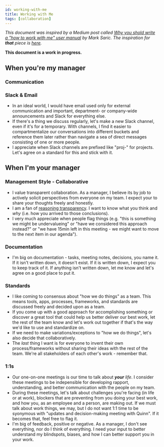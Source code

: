 ```yaml
---
id: working-with-me
title: Working with Me
tags: [collaboration]
---
```


_This document was inspired by a Medium post called [Why you shold write a "how to work with me" user manual](https://medium.com/swlh/user-manual-to-me-92c8ce68f960) by Mark Saric. The inspiration for ***that*** piece is [here](https://growth.eladgil.com/book/the-role-of-the-ceo/insights-working-with-claire/)._

**This document is a work in progress.**

## When you're my manager

### Communication

### Slack & Email
- In an ideal world, I would have email used only for external communication and important, department- or company-wide announcements and Slack for everything else.
- If there's a thing we discuss regularly, let's make a new Slack channel, even if it's for a temporary. With channels, I find it easier to compartmentalize our conversations into different buckets and reference them later rather than navigate a sea of direct messages consisting of one or more people.
- I appreciate when Slack channels are prefixed like "proj-" for projects. Let's agree on a standard for this and stick with it.

## When I'm your manager

### Management Style - Collaborative
- I value transparent collaboration. As a manager, I believe its by job to actively solicit perspectives from everyone on my team. I expect your to share your thoughts freely and honestly.  
- I am a fan of [reasoning transparency](https://forum.effectivealtruism.org/topics/reasoning-transparency). I want to know what you think and _why_ (i.e. how you arrived to those conclusions).
- I very much appreciate when people flag things (e.g. "this is something we might be undervalueing" or "have we considered this approach instead?" or "we have 15min left in this meeting - we might want to move to the next item in our agenda").

### Documentation
- I'm big on documentation - tasks, meeting notes, decisions, you name it. If it isn't written down, it doesn't exist. If it is written down, I expect you to keep track of it. If anything isn't written down, let me know and let's agree on a good place to put it.

### Standards
- I like coming to consensus about "how we do things" as a team. This means tools, apps, processes, frameworks, and standards are discussed freely and decided upon as a team.
- If you come up with a good approach for accomplishing something or discover a great tool that could help us better deliver our best work, let the rest of the team know and let's work out together if that's the way we'd like to use and standardize on.
- If we need to make variations/exceptions to "how we do things", let's also decide that collaboratively.
- The _last_ thing I want is for everyone to invent their own process/frameworks without sharing their ideas with the rest of the team. We're all stakeholders of each other's work - remember that. 

### 1:1s
- Our one-on-one meetings is our time to talk about _**your** life_. I consider these meetings to be indepensible for developing rapport, understanding, and better communication with the people on my team. 
- During these meetings, let's talk about challenges you're facing (in life or at work), blockers that are preventing from you doing your best work, and how you, as an employee and a person, are making out. If we must talk about work things, we may, but I do not want 1:1 time to be syonymous with "updates and decision-making meeting with Quinn". If it becomes that, feel free to flag it.
- I'm big of feedback, positive or negative. As a manager, I don't see everything, nor do I think of everything. I need your input to better understand my blindspots, biases, and how I can better support you in your work.


